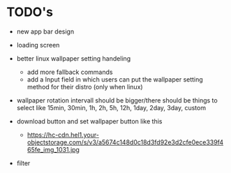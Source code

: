 # TODO's

- new app bar design

- loading screen

- better linux wallpaper setting handeling 
    - add more fallback commands
    - add a Input field in which users can put the wallpaper setting method for their distro (only when linux)

- wallpaper rotation intervall should be bigger/there should be things to select like 15min, 30min, 1h, 2h, 5h, 12h, 1day, 2day, 3day, custom
- download button and set wallpaper button like this
    - https://hc-cdn.hel1.your-objectstorage.com/s/v3/a5674c148d0c18d3fd92e3d2cfe0ece339f465fe_img_1031.jpg
- filter